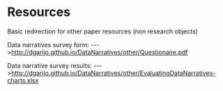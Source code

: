 Resources
==============

Basic redirection for other paper resources (non research objects)

Data narratives survey form: --->http://dgarijo.github.io/DataNarratives/other/Questionaire.pdf

Data narrative survey results: --->http://dgarijo.github.io/DataNarratives/other/EvaluatingDataNarratives-charts.xlsx